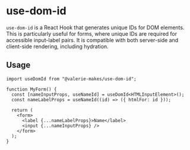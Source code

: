 # use-dom-id

`use-dom-id` is a React Hook that generates unique IDs for DOM elements. This is particularly useful for forms, where unique IDs are required for accessible input-label pairs. It is compatible with both server-side and client-side rendering, including hydration.

## Usage

```tsx
import useDomId from "@valerie-makes/use-dom-id";

function MyForm() {
  const [nameInputProps, useNameId] = useDomId<HTMLInputElement>();
  const nameLabelProps = useNameId((id) => ({ htmlFor: id }));

  return (
    <form>
      <label {...nameLabelProps}>Name</label>
      <input {...nameInputProps} />
    </form>
  );
}
```
